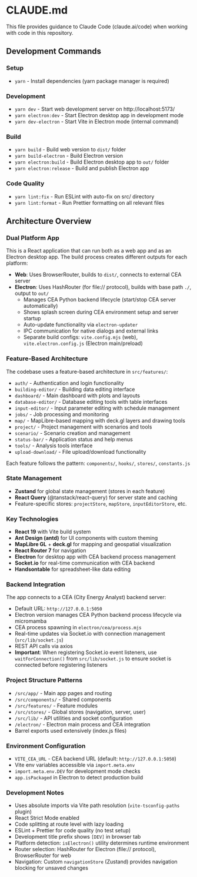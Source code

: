 # CLAUDE.md

This file provides guidance to Claude Code (claude.ai/code) when working with code in this repository.

## Development Commands

### Setup
- `yarn` - Install dependencies (yarn package manager is required)

### Development
- `yarn dev` - Start web development server on http://localhost:5173/
- `yarn electron:dev` - Start Electron desktop app in development mode
- `yarn dev-electron` - Start Vite in Electron mode (internal command)

### Build
- `yarn build` - Build web version to `dist/` folder
- `yarn build-electron` - Build Electron version
- `yarn electron:build` - Build Electron desktop app to `out/` folder
- `yarn electron:release` - Build and publish Electron app

### Code Quality
- `yarn lint:fix` - Run ESLint with auto-fix on src/ directory
- `yarn lint:format` - Run Prettier formatting on all relevant files

## Architecture Overview

### Dual Platform App
This is a React application that can run both as a web app and as an Electron desktop app. The build process creates different outputs for each platform:
- **Web**: Uses BrowserRouter, builds to `dist/`, connects to external CEA server
- **Electron**: Uses HashRouter (for file:// protocol), builds with base path `./`, output to `out/`
  - Manages CEA Python backend lifecycle (start/stop CEA server automatically)
  - Shows splash screen during CEA environment setup and server startup
  - Auto-update functionality via `electron-updater`
  - IPC communication for native dialogs and external links
  - Separate build configs: `vite.config.mjs` (web), `vite.electron.config.js` (Electron main/preload)

### Feature-Based Architecture
The codebase uses a feature-based architecture in `src/features/`:
- `auth/` - Authentication and login functionality
- `building-editor/` - Building data editing interface
- `dashboard/` - Main dashboard with plots and layouts
- `database-editor/` - Database editing tools with table interfaces
- `input-editor/` - Input parameter editing with schedule management
- `jobs/` - Job processing and monitoring
- `map/` - MapLibre-based mapping with deck.gl layers and drawing tools
- `project/` - Project management with scenarios and tools
- `scenario/` - Scenario creation and management
- `status-bar/` - Application status and help menus
- `tools/` - Analysis tools interface
- `upload-download/` - File upload/download functionality

Each feature follows the pattern: `components/`, `hooks/`, `stores/`, `constants.js`

### State Management
- **Zustand** for global state management (stores in each feature)
- **React Query** (@tanstack/react-query) for server state and caching
- Feature-specific stores: `projectStore`, `mapStore`, `inputEditorStore`, etc.

### Key Technologies
- **React 19** with Vite build system
- **Ant Design (antd)** for UI components with custom theming
- **MapLibre GL** + **deck.gl** for mapping and geospatial visualization
- **React Router 7** for navigation
- **Electron** for desktop app with CEA backend process management
- **Socket.io** for real-time communication with CEA backend
- **Handsontable** for spreadsheet-like data editing

### Backend Integration
The app connects to a CEA (City Energy Analyst) backend server:
- Default URL: `http://127.0.0.1:5050`
- Electron version manages CEA Python backend process lifecycle via micromamba
- CEA process spawning in `electron/cea/process.mjs`
- Real-time updates via Socket.io with connection management (`src/lib/socket.js`)
- REST API calls via axios
- **Important**: When registering Socket.io event listeners, use `waitForConnection()` from `src/lib/socket.js` to ensure socket is connected before registering listeners

### Project Structure Patterns
- `/src/app/` - Main app pages and routing
- `/src/components/` - Shared components
- `/src/features/` - Feature modules
- `/src/stores/` - Global stores (navigation, server, user)
- `/src/lib/` - API utilities and socket configuration
- `/electron/` - Electron main process and CEA integration
- Barrel exports used extensively (index.js files)

### Environment Configuration
- `VITE_CEA_URL` - CEA backend URL (default: `http://127.0.0.1:5050`)
- Vite env variables accessible via `import.meta.env`
- `import.meta.env.DEV` for development mode checks
- `app.isPackaged` in Electron to detect production build

### Development Notes
- Uses absolute imports via Vite path resolution (`vite-tsconfig-paths` plugin)
- React Strict Mode enabled
- Code splitting at route level with lazy loading
- ESLint + Prettier for code quality (no test setup)
- Development title prefix shows `[DEV]` in browser tab
- Platform detection: `isElectron()` utility determines runtime environment
- Router selection: HashRouter for Electron (file:// protocol), BrowserRouter for web
- Navigation: Custom `navigationStore` (Zustand) provides navigation blocking for unsaved changes